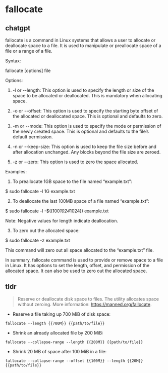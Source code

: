 # fallocate 
## chatgpt 
fallocate is a command in Linux systems that allows a user to allocate or deallocate space to a file. It is used to manipulate or preallocate space of a file or a range of a file. 

Syntax: 

fallocate [options] file

Options:

1. -l or --length: This option is used to specify the length or size of the space to be allocated or deallocated. This is mandatory when allocating space.

2. -o or --offset: This option is used to specify the starting byte offset of the allocated or deallocated space. This is optional and defaults to zero.

3. -m or --mode: This option is used to specify the mode or permission of the newly created space. This is optional and defaults to the file’s default permission.

4. -n or --keep-size: This option is used to keep the file size before and after allocation unchanged. Any blocks beyond the file size are zeroed.

5. -z or --zero: This option is used to zero the space allocated. 

Examples:

1. To preallocate 1GB space to the file named “example.txt”:

$ sudo fallocate -l 1G example.txt

2. To deallocate the last 100MB space of a file named “example.txt”:

$ sudo fallocate -l -$((100*1024*1024)) example.txt

Note: Negative values for length indicate deallocation.

3. To zero out the allocated space:

$ sudo fallocate -z example.txt

This command will zero out all space allocated to the “example.txt” file. 

In summary, fallocate command is used to provide or remove space to a file in Linux. It has options to set the length, offset, and permission of the allocated space. It can also be used to zero out the allocated space. 

## tldr 
 
> Reserve or deallocate disk space to files.
> The utility allocates space without zeroing.
> More information: <https://manned.org/fallocate>.

- Reserve a file taking up 700 MiB of disk space:

`fallocate --length {{700M}} {{path/to/file}}`

- Shrink an already allocated file by 200 MiB:

`fallocate --collapse-range --length {{200M}} {{path/to/file}}`

- Shrink 20 MB of space after 100 MiB in a file:

`fallocate --collapse-range --offset {{100M}} --length {{20M}} {{path/to/file}}`
